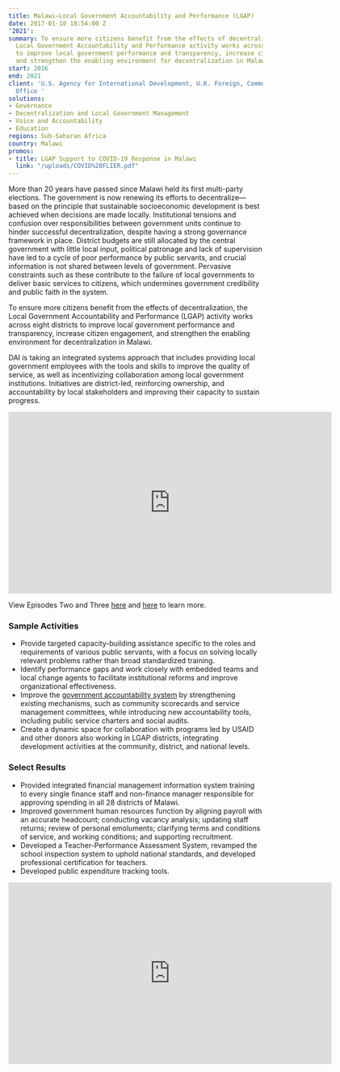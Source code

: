 ```yaml
---
title: Malawi—Local Government Accountability and Performance (LGAP)
date: 2017-01-10 18:54:00 Z
'2021': 
summary: To ensure more citizens benefit from the effects of decentralization, the
  Local Government Accountability and Performance activity works across eight districts
  to improve local government performance and transparency, increase citizen engagement,
  and strengthen the enabling environment for decentralization in Malawi.
start: 2016
end: 2021
client: 'U.S. Agency for International Development, U.K. Foreign, Commonwealth & Development
  Office '
solutions:
- Governance
- Decentralization and Local Government Management
- Voice and Accountability
- Education
regions: Sub-Saharan Africa
country: Malawi
promos:
- title: LGAP Support to COVID-19 Response in Malawi
  link: "/uploads/COVID%20FLIER.pdf"
---
```


More than 20 years have passed since Malawi held its first multi-party elections. The government is now renewing its efforts to decentralize—based on the principle that sustainable socioeconomic development is best achieved when decisions are made locally. Institutional tensions and confusion over responsibilities between government units continue to hinder successful decentralization, despite having a strong governance framework in place. District budgets are still allocated by the central government with little local input, political patronage and lack of supervision have led to a cycle of poor performance by public servants, and crucial information is not shared between levels of government. Pervasive constraints such as these contribute to the failure of local governments to deliver basic services to citizens, which undermines government credibility and public faith in the system.

To ensure more citizens benefit from the effects of decentralization, the Local Government Accountability and Performance (LGAP) activity works across eight districts to improve local government performance and transparency, increase citizen engagement, and strengthen the enabling environment for decentralization in Malawi.

DAI is taking an integrated systems approach that includes providing local government employees with the tools and skills to improve the quality of service, as well as incentivizing collaboration among local government institutions. Initiatives are district-led, reinforcing ownership, and accountability by local stakeholders and improving their capacity to sustain progress.

<iframe src="https://player.vimeo.com/video/250615766" width="640" height="360" frameborder="0" webkitallowfullscreen mozallowfullscreen allowfullscreen></iframe>

View Episodes Two and Three [here](https://player.vimeo.com/video/250615890) and [here](https://player.vimeo.com/video/250615982) to learn more.

### Sample Activities

* Provide targeted capacity-building assistance specific to the roles and requirements of various public servants, with a focus on solving locally relevant problems rather than broad standardized training.
* Identify performance gaps and work closely with embedded teams and local change agents to facilitate institutional reforms and improve organizational effectiveness.
* Improve the [government accountability system](https://medium.com/usaid-2030/democracy-delivers-in-malawi-c79cd4627af6) by strengthening existing mechanisms, such as community scorecards and service management committees, while introducing new accountability tools, including public service charters and social audits.
* Create a dynamic space for collaboration with programs led by USAID and other donors also working in LGAP districts, integrating development activities at the community, district, and national levels.

### Select Results

* Provided integrated financial management information system training to every single finance staff and non-finance manager responsible for approving spending in all 28 districts of Malawi. 
* Improved government human resources function by aligning payroll with an accurate headcount; conducting vacancy analysis; updating staff returns; review of personal emoluments; clarifying terms and conditions of service, and working conditions; and supporting recruitment.
* Developed a Teacher-Performance Assessment System, revamped the school inspection system to uphold national standards, and developed professional certification for teachers.
* Developed public expenditure tracking tools.  

<iframe src="https://player.vimeo.com/video/273965892" width="640" height="360" frameborder="0" webkitallowfullscreen mozallowfullscreen allowfullscreen></iframe>